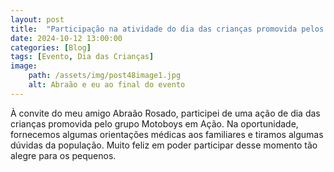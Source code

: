 ```yaml
---
layout: post
title:  "Participação na atividade do dia das crianças promovida pelos Motoboys em Ação"
date: 2024-10-12 13:00:00
categories: [Blog]
tags: [Evento, Dia das Crianças]
image: 
    path: /assets/img/post48image1.jpg
    alt: Abraão e eu ao final do evento
---
```


À convite do meu amigo Abraão Rosado, participei de uma ação de dia das crianças promovida pelo grupo Motoboys em Ação. Na oportunidade, fornecemos algumas orientações médicas aos familiares e tiramos algumas dúvidas da população. Muito feliz em poder participar desse momento tão alegre para os pequenos.